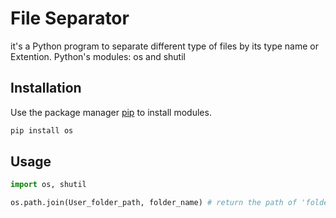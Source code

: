 # File Separator
it's a Python program to separate different type of files by its type name or Extention.
Python's modules: os and shutil

## Installation

Use the package manager [pip](https://pip.pypa.io/en/stable/) to install modules.

```bash
pip install os
```
## Usage

```python
import os, shutil

os.path.join(User_folder_path, folder_name) # return the path of 'folder_name'
